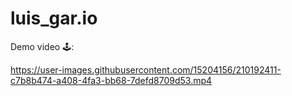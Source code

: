 # luis_gar.io

Demo video 🕹️:

https://user-images.githubusercontent.com/15204156/210192411-c7b8b474-a408-4fa3-bb68-7defd8709d53.mp4
